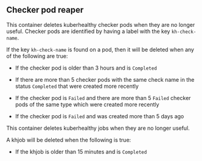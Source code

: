 ## Checker pod reaper

This container deletes kuberhealthy checker pods when they are no longer useful. Checker pods are identified by having a label with the key `kh-check-name`.

If the key `kh-check-name` is found on a pod, then it will be deleted when any of the following are true:

- If the checker pod is older than 3 hours and is `Completed`

- If there are more than 5 checker pods with the same check name in the status `Completed` that were created more recently

- If the checker pod is `Failed` and there are more than 5 `Failed` checker pods of the same type which were created more recently

- If the checker pod is `Failed` and was created more than 5 days ago

This container deletes kuberhealthy jobs when they are no longer useful.

A khjob will be deleted when the following is true:

- If the khjob is older than 15 minutes and is `Completed`
